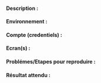 #### Description :

#### Environnement :

#### Compte (credentiels) :

#### Ecran(s) : 

#### Problémes/Etapes pour reproduire :

#### Résultat attendu :
